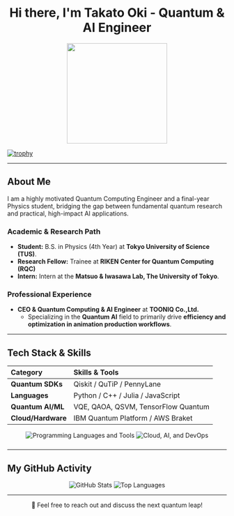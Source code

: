 <div align="center">
    <h1>Hi there, I'm Takato Oki - Quantum & AI Engineer</h1>
</div>

<p align="center">
  <img src="https://miro.medium.com/max/2048/1*OohqW5DGh9CQS4hLY5FXzA.png" height="230"/>
</p>

[![trophy](https://github-profile-trophy.vercel.app/?username=TakatoPhy)](https://github.com/TakatoPhy/github-profile-trophy)

---

## About Me

I am a highly motivated Quantum Computing Engineer and a final-year Physics student, bridging the gap between fundamental quantum research and practical, high-impact AI applications.

### Academic & Research Path

- **Student:** B.S. in Physics (4th Year) at **Tokyo University of Science (TUS)**.
- **Research Fellow:** Trainee at **RIKEN Center for Quantum Computing (RQC)**
- **Intern:**  Intern at the **Matsuo & Iwasawa Lab, The University of Tokyo**.

### Professional Experience

- **CEO & Quantum Computing & AI Engineer** at **TOONIQ Co.,Ltd.**
    - Specializing in the **Quantum AI** field to primarily drive **efficiency and optimization in animation production workflows**.

---

## Tech Stack & Skills

| Category | Skills & Tools |
| :--- | :--- |
| **Quantum SDKs** | Qiskit / QuTiP / PennyLane|
| **Languages** | Python / C++ / Julia / JavaScript |
| **Quantum AI/ML** | VQE, QAOA, QSVM, TensorFlow Quantum |
| **Cloud/Hardware** | IBM Quantum Platform / AWS Braket|

<p align="center">
<img src="https://skillicons.dev/icons?i=python,cpp,julia,javascript,react,html,css,php,latex" alt="Programming Languages and Tools" style="margin-bottom: 10px;"/>
<img src="https://skillicons.dev/icons?i=aws,googlecloud,github,docker" alt="Cloud, AI, and DevOps" style="margin-bottom: 10px;"/>
</p>
</p>

---


## My GitHub Activity

<div align="center">
    <img src="https://github-readme-stats.vercel.app/api?username=TakatoPhy&show_icons=true&theme=gotham&rank_icon=github&hide_border=true" alt="GitHub Stats" />
    <img src="https://github-readme-stats.vercel.app/api/top-langs/?username=TakatoPhy&layout=compact&theme=gotham&hide_border=true" alt="Top Languages" />
</div>

---

<div align="center">
    <p>💬 Feel free to reach out and discuss the next quantum leap!</p>
</div>
